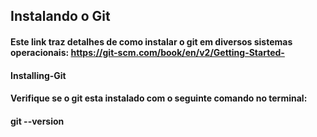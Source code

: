## Instalando o Git

#### Este link traz detalhes de como instalar o git em diversos sistemas operacionais: https://git-scm.com/book/en/v2/Getting-Started-

#### Installing-Git

#### Verifique se o git esta instalado com o seguinte comando no terminal:

#### git --version